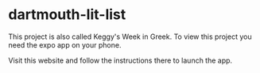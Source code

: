 # dartmouth-lit-list

This project is also called Keggy's Week in Greek. To view this project you need the expo app on your phone. 

Visit this website and follow the instructions there to launch the app. 

